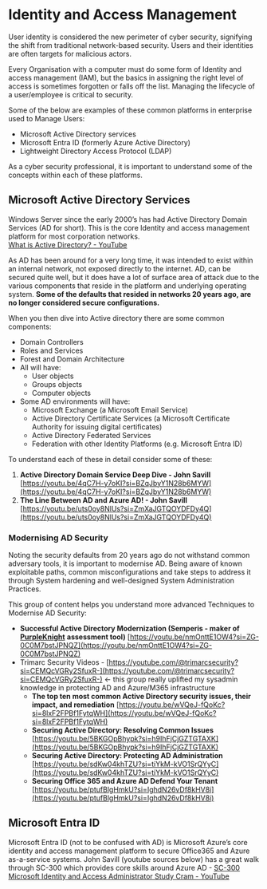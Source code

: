 
# Identity and Access Management
User identity is considered the new perimeter of cyber security, signifying the shift from traditional network-based security.  Users and their identities are often targets for malicious actors.

Every Organisation with a computer must do some form of Identity and access management (IAM), but the basics in assigning the right level of access is sometimes forgotten or falls off the list.  Managing the lifecycle of a user/employee is critical to security.  

Some of the below are examples of these common platforms in enterprise used to Manage Users:

 - Microsoft Active Directory services
 - Microsoft Entra ID (formerly Azure Active Directory)
 - Lightweight Directory Access Protocol (LDAP)

As a cyber security professional, it is important to understand some of the concepts within each of these platforms.

## Microsoft Active Directory Services
Windows Server since the early 2000’s has had Active Directory Domain Services (AD for short).  This is the core Identity and access management platform for most corporation networks.  
[What is Active Directory? - YouTube](https://www.youtube.com/watch?v=mH48U0PlLKI)

As AD has been around for a very long time, it was intended to exist within an internal network, not exposed directly to the internet.   AD, can be secured quite well, but it does have a lot of surface area of attack due to the various components that reside in the platform and underlying operating system.  **Some of the defaults that resided in networks 20 years ago, are no longer considered secure configurations.**  

When you then dive into Active directory there are some common components:
 - Domain Controllers
 - Roles and Services
 - Forest and Domain Architecture
 - All will have:
	 - User objects
	 - Groups objects
	 - Computer objects
 - Some AD environments will have:
	 - Microsoft Exchange (a Microsoft Email Service)
	 - Active Directory Certificate Services (a Microsoft Certificate Authority for issuing digital certificates)
	 - Active Directory Federated Services
	 - Federation with other Identity Platforms (e.g. Microsoft Entra ID)

To understand each of these in detail consider some of these:
1.  **Active Directory Domain Service Deep Dive - John Savill**<BR> [https://youtu.be/4qC7H-y7oKI?si=BZqJbyY1N28b6MYW](https://youtu.be/4qC7H-y7oKI?si=BZqJbyY1N28b6MYW)
2.  **The Line Between AD and Azure AD! - John Savill**<BR> [https://youtu.be/uts0oy8NlUs?si=ZmXaJGTQOYDFDy4Q](https://youtu.be/uts0oy8NlUs?si=ZmXaJGTQOYDFDy4Q)

### Modernising AD Security
Noting the security defaults from 20 years ago do not withstand common adversary tools, it is important to modernise AD.  Being aware of known exploitable paths, common misconfigurations and take steps to address it through System hardening and well-designed System Administration Practices. 

This group of content helps you understand more advanced Techniques to Modernise AD Security:  
 -  **Successful Active Directory Modernization (Semperis - maker of** **[PurpleKnight](https://www.semperis.com/purple-knight/?utm_medium=pd&utm_source=bing&utm_campaign=brand)** **assessment tool)** [https://youtu.be/nmOnttE1OW4?si=ZG-0C0M7bstJPNQZ](https://youtu.be/nmOnttE1OW4?si=ZG-0C0M7bstJPNQZ)
 -  Trimarc Security Videos -  [https://youtube.com/@trimarcsecurity?si=CEMQcVGRy2SfuxR-](https://youtube.com/@trimarcsecurity?si=CEMQcVGRy2SfuxR-)  <- this group really uplifted my sysadmin knowledge in protecting AD and Azure/M365 infrastructure
	 - **The top ten most common Active Directory security issues, their impact, and remediation** [https://youtu.be/wVQeJ-fQoKc?si=8lxF2FPBf1FytqWH](https://youtu.be/wVQeJ-fQoKc?si=8lxF2FPBf1FytqWH)
	 - **Securing Active Directory: Resolving Common Issues** [https://youtu.be/5BKGOpBhypk?si=h9IhFjCjGZTGTAXK](https://youtu.be/5BKGOpBhypk?si=h9IhFjCjGZTGTAXK)
	 - **Securing Active Directory: Protecting AD Administration** [https://youtu.be/sdKw04khTZU?si=tiYkM-kVO1SrQYyC](https://youtu.be/sdKw04khTZU?si=tiYkM-kVO1SrQYyC)
	 - **Securing Office 365 and Azure AD Defend Your Tenant** [https://youtu.be/ptufBlgHmkU?si=IghdN26vDf8kHV8i](https://youtu.be/ptufBlgHmkU?si=IghdN26vDf8kHV8i)

## Microsoft Entra ID
Microsoft Entra ID (not to be confused with AD) is Microsoft Azure’s core identity and access management platform to secure Office365 and Azure as-a-service systems. John Savill (youtube sources below) has a great walk through SC-300 which provides core skills around Azure AD - [SC-300 Microsoft Identity and Access Administrator Study Cram - YouTube](https://www.youtube.com/watch?v=LGpgqRVG65g&list=PLlVtbbG169nGj4rfaMUQiKiBZNDlxoo0y)
